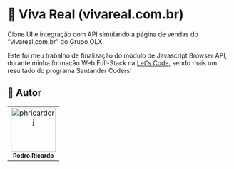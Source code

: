 # 🏡 Viva Real (vivareal.com.br)

Clone UI e integração com API simulando a página de vendas do “vivareal.com.br” do Grupo OLX.

Este foi meu trabalho de finalização do módulo de Javascript Browser API, durante minha formação Web Full-Stack na [Let's Code](https://letscode.com.br/), sendo mais um resultado do programa Santander Coders!

## 🖖 Autor<br>

<table>
  <tr>
    <td align="center">
      <a href="https://github.com/phricardorj">
        <img src="https://avatars.githubusercontent.com/u/70300680" width="100px;" alt="phricardorj"/><br>
        <sub>
          <b>Pedro Ricardo</b>
        </sub>
      </a>
    </td>
  </tr>
</table>
